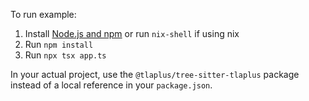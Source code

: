 To run example:
1. Install [Node.js and npm](https://docs.npmjs.com/downloading-and-installing-node-js-and-npm) or run `nix-shell` if using nix
2. Run `npm install`
3. Run `npx tsx app.ts`

In your actual project, use the `@tlaplus/tree-sitter-tlaplus` package instead of a local reference in your `package.json`.

